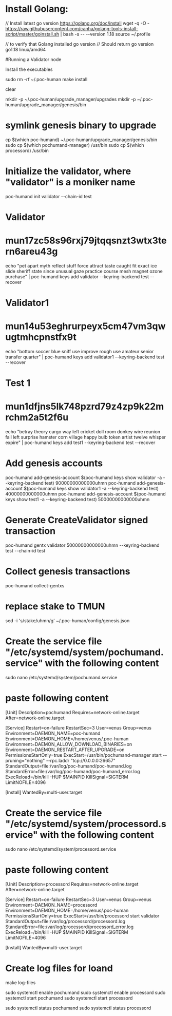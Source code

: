 # Install Golang:

// Install latest go version https://golang.org/doc/install
wget -q -O - https://raw.githubusercontent.com/canha/golang-tools-install-script/master/goinstall.sh | bash -s -- --version 1.18
source ~/.profile

// to verify that Golang installed
go version
// Should return go version go1.18 linux/amd64

#Running a Validator node

Install the executables

sudo rm -rf ~/.poc-human
make install

clear

mkdir -p ~/.poc-human/upgrade_manager/upgrades
mkdir -p ~/.poc-human/upgrade_manager/genesis/bin

# symlink genesis binary to upgrade
cp $(which poc-humand) ~/.poc-human/upgrade_manager/genesis/bin
sudo cp $(which pochumand-manager) /usr/bin
sudo cp $(which processord) /usr/bin

# Initialize the validator, where "validator" is a moniker name
poc-humand init validator --chain-id test
 
# Validator
# mun17zc58s96rxj79jtqqsnzt3wtx3tern6areu43g
echo "pet apart myth reflect stuff force attract taste caught fit exact ice slide sheriff state since unusual gaze practice course mesh magnet ozone purchase" | poc-humand keys add validator --keyring-backend test --recover

# Validator1
# mun14u53eghrurpeyx5cm47vm3qwugtmhcpnstfx9t
echo "bottom soccer blue sniff use improve rough use amateur senior transfer quarter" | poc-humand keys add validator1 --keyring-backend test --recover

# Test 1
# mun1dfjns5lk748pzrd79z4zp9k22mrchm2a5t2f6u
echo "betray theory cargo way left cricket doll room donkey wire reunion fall left surprise hamster corn village happy bulb token artist twelve whisper expire" | poc-humand keys add test1 --keyring-backend test --recover

# Add genesis accounts
poc-humand add-genesis-account $(poc-humand keys show validator -a --keyring-backend test) 90000000000000uhmn
poc-humand add-genesis-account $(poc-humand keys show validator1 -a --keyring-backend test) 40000000000000uhmn
poc-humand add-genesis-account $(poc-humand keys show test1 -a --keyring-backend test) 50000000000000uhmn

# Generate CreateValidator signed transaction
poc-humand gentx validator 50000000000000uhmn --keyring-backend test --chain-id test

# Collect genesis transactions
poc-humand collect-gentxs

# replace stake to TMUN
sed -i 's/stake/uhmn/g' ~/.poc-human/config/genesis.json


# Create the service file "/etc/systemd/system/pochumand.service" with the following content
sudo nano /etc/systemd/system/pochumand.service
# paste following content
[Unit]
Description=pochumand
Requires=network-online.target
After=network-online.target

[Service]
Restart=on-failure
RestartSec=3
User=venus
Group=venus
Environment=DAEMON_NAME=poc-humand
Environment=DAEMON_HOME=/home/venus/.poc-human
Environment=DAEMON_ALLOW_DOWNLOAD_BINARIES=on
Environment=DAEMON_RESTART_AFTER_UPGRADE=on
PermissionsStartOnly=true
ExecStart=/usr/bin/pochumand-manager start --pruning="nothing" --rpc.laddr "tcp://0.0.0.0:26657"
StandardOutput=file:/var/log/poc-humand/poc-humand.log
StandardError=file:/var/log/poc-humand/poc-humand_error.log
ExecReload=/bin/kill -HUP $MAINPID
KillSignal=SIGTERM
LimitNOFILE=4096

[Install]
WantedBy=multi-user.target

# Create the service file "/etc/systemd/system/processord.service" with the following content
sudo nano /etc/systemd/system/processord.service
# paste following content
[Unit]
Description=processord
Requires=network-online.target
After=network-online.target

[Service]
Restart=on-failure
RestartSec=3
User=venus
Group=venus
Environment=DAEMON_NAME=processord
Environment=DAEMON_HOME=/home/venus/.poc-human
PermissionsStartOnly=true
ExecStart=/usr/bin/processord start validator
StandardOutput=file:/var/log/processord/processord.log
StandardError=file:/var/log/processord/processord_error.log
ExecReload=/bin/kill -HUP $MAINPID
KillSignal=SIGTERM
LimitNOFILE=4096

[Install]
WantedBy=multi-user.target


# Create log files for loand
make log-files

sudo systemctl enable pochumand
sudo systemctl enable processord
sudo systemctl start pochumand
sudo systemctl start processord

sudo systemctl status pochumand
sudo systemctl status processord
